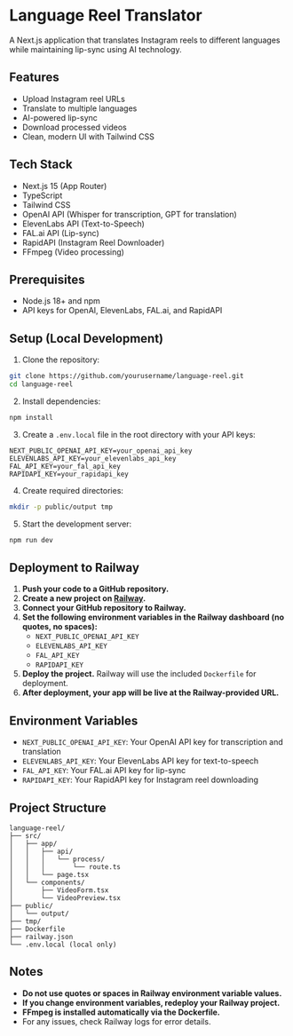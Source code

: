 # Language Reel Translator

A Next.js application that translates Instagram reels to different languages while maintaining lip-sync using AI technology.

## Features

- Upload Instagram reel URLs
- Translate to multiple languages
- AI-powered lip-sync
- Download processed videos
- Clean, modern UI with Tailwind CSS

## Tech Stack

- Next.js 15 (App Router)
- TypeScript
- Tailwind CSS
- OpenAI API (Whisper for transcription, GPT for translation)
- ElevenLabs API (Text-to-Speech)
- FAL.ai API (Lip-sync)
- RapidAPI (Instagram Reel Downloader)
- FFmpeg (Video processing)

## Prerequisites

- Node.js 18+ and npm
- API keys for OpenAI, ElevenLabs, FAL.ai, and RapidAPI

## Setup (Local Development)

1. Clone the repository:
```bash
git clone https://github.com/yourusername/language-reel.git
cd language-reel
```

2. Install dependencies:
```bash
npm install
```

3. Create a `.env.local` file in the root directory with your API keys:
```env
NEXT_PUBLIC_OPENAI_API_KEY=your_openai_api_key
ELEVENLABS_API_KEY=your_elevenlabs_api_key
FAL_API_KEY=your_fal_api_key
RAPIDAPI_KEY=your_rapidapi_key
```

4. Create required directories:
```bash
mkdir -p public/output tmp
```

5. Start the development server:
```bash
npm run dev
```

## Deployment to Railway

1. **Push your code to a GitHub repository.**
2. **Create a new project on [Railway](https://railway.app/).**
3. **Connect your GitHub repository to Railway.**
4. **Set the following environment variables in the Railway dashboard (no quotes, no spaces):**
   - `NEXT_PUBLIC_OPENAI_API_KEY`
   - `ELEVENLABS_API_KEY`
   - `FAL_API_KEY`
   - `RAPIDAPI_KEY`
5. **Deploy the project.** Railway will use the included `Dockerfile` for deployment.
6. **After deployment, your app will be live at the Railway-provided URL.**

## Environment Variables

- `NEXT_PUBLIC_OPENAI_API_KEY`: Your OpenAI API key for transcription and translation
- `ELEVENLABS_API_KEY`: Your ElevenLabs API key for text-to-speech
- `FAL_API_KEY`: Your FAL.ai API key for lip-sync
- `RAPIDAPI_KEY`: Your RapidAPI key for Instagram reel downloading

## Project Structure

```
language-reel/
├── src/
│   ├── app/
│   │   ├── api/
│   │   │   └── process/
│   │   │       └── route.ts
│   │   └── page.tsx
│   └── components/
│       ├── VideoForm.tsx
│       └── VideoPreview.tsx
├── public/
│   └── output/
├── tmp/
├── Dockerfile
├── railway.json
└── .env.local (local only)
```

## Notes
- **Do not use quotes or spaces in Railway environment variable values.**
- **If you change environment variables, redeploy your Railway project.**
- **FFmpeg is installed automatically via the Dockerfile.**
- For any issues, check Railway logs for error details.

